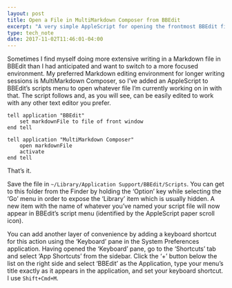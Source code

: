 ```yaml
---
layout: post
title: Open a File in MultiMarkdown Composer from BBEdit
excerpt: "A very simple AppleScript for opening the frontmost BBEdit file in MultiMarkdown Composer"
type: tech_note
date: 2017-11-02T11:46:01-04:00
---
```


Sometimes I find myself doing more extensive writing in a Markdown file in BBEdit than I had anticipated and want to switch to a more focused environment. My preferred Markdown editing environment for longer writing sessions is MultiMarkdown Composer, so I’ve added an AppleScript to BBEdit’s scripts menu to open whatever file I’m currently working on in with that. The script follows and, as you will see, can be easily edited to work with any other text editor you prefer.

``` applescript
tell application "BBEdit"    set markdownFile to file of front windowend telltell application "MultiMarkdown Composer"    open markdownFile    activateend tell
```

That’s it.

Save the file in `~/Library/Application Support/BBEdit/Scripts`. You can get to this folder from the Finder by holding the ‘Option’ key while selecting the ‘Go’ menu in order to expose the ‘Library’ item which is usually hidden. A new item with the name of whatever you’ve named your script file will now appear in BBEdit’s script menu (identified by the AppleScript paper scroll icon).

You can add another layer of convenience by adding a keyboard shortcut for this action using the ‘Keyboard’ pane in the System Preferences application. Having opened the ‘Keyboard’ pane, go to the ‘Shortcuts’ tab and select ‘App Shortcuts’ from the sidebar. Click the ‘+’ button below the list on the right side and select ‘BBEdit’ as the Application, type your menu’s title exactly as it appears in the application, and set your keyboard shortcut. I use `Shift+Cmd+M`.
